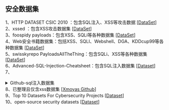 ## 安全数据集 ##
    
1、HTTP DATASET CSIC 2010 ：包含SQL注入、XSS等攻击数据 [[DataSet](https://www.tic.itefi.csic.es/dataset/)]  
2、xssed ：包含XSS攻击数据集 [[DataSet](http://www.xssed.com/)]  
3、foospidy payloads：包含XSS、SQLi等各种数据集 [[DataSet](https://github.com/foospidy/payloads)]  
4、Web安全书籍数据集：包括XSS、SQLI、Webshell、DGA、KDDcup99等各种数据集 [[DataSet](https://github.com/duoergun0729/1book/tree/master/data)]  
5、swisskyrepo PayloadsAllTheThing：包含SQLi、XSS等各种数据集 [[DataSet](https://github.com/swisskyrepo/PayloadsAllTheThing)]  
6、Advanced-SQL-Injection-Cheatsheet：包含SQL注入数据集 [[Dataset](https://github.com/kleiton0x00/Advanced-SQL-Injection-Cheatsheet)]  
7、<details><summary>Github-sql注入数据集</summary>
* [ChrisAHolland-ML-SQL-Injection-Detector](https://github.com/ChrisAHolland/ML-SQL-Injection-Detector/tree/master/data)  
* [trietptm-SQL-Injection-Payloads](https://github.com/trietptm/SQL-Injection-Payloads)  
* [omurugur-SQL_Injection_Payload](https://github.com/omurugur/SQL_Injection_Payload)  
* [DictionaryHouse-SQLI-payload](https://github.com/DictionaryHouse/Sql-injection-FuzzPayload-collection)  
* [Proviesec-SQLI-payload](https://github.com/Proviesec/SQL-Injection-Payloads/blob/main/error-based-sql-injection-payloads.txt)</details>
 8、已整理且仅含xss数据集 [[Xmoyas Github](https://github.com/XMoyas/AI_CyberSecurity_Resources/tree/main/Dataset/xss)]    
 9、Top 10 Datasets For Cybersecurity Projects [[Dataset](https://analyticsindiamag.com/top-10-datasets-for-cybersecurity-projects/)]    
 10、open-source security datasets [[Dataset](https://github.com/OTRF/Security-Datasets/tree/master)]  
